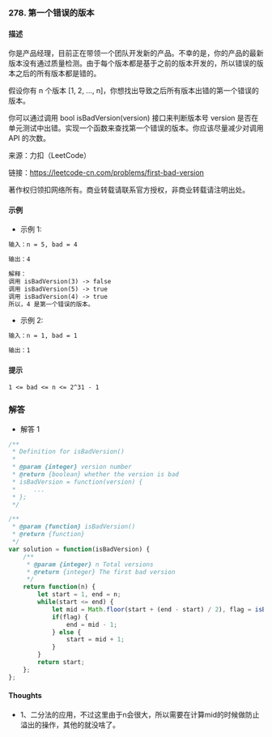 ### 278. 第一个错误的版本

#### 描述

你是产品经理，目前正在带领一个团队开发新的产品。不幸的是，你的产品的最新版本没有通过质量检测。由于每个版本都是基于之前的版本开发的，所以错误的版本之后的所有版本都是错的。

假设你有 n 个版本 [1, 2, ..., n]，你想找出导致之后所有版本出错的第一个错误的版本。

你可以通过调用 bool isBadVersion(version) 接口来判断版本号 version 是否在单元测试中出错。实现一个函数来查找第一个错误的版本。你应该尽量减少对调用 API 的次数。

来源：力扣（LeetCode）

链接：https://leetcode-cn.com/problems/first-bad-version

著作权归领扣网络所有。商业转载请联系官方授权，非商业转载请注明出处。

#### 示例

+ 示例 1:
```md
输入：n = 5, bad = 4

输出：4

解释：
调用 isBadVersion(3) -> false 
调用 isBadVersion(5) -> true 
调用 isBadVersion(4) -> true
所以，4 是第一个错误的版本。
```
+ 示例 2:
```md
输入：n = 1, bad = 1

输出：1
```


#### 提示
```md
1 <= bad <= n <= 2^31 - 1
```

### 解答

+ 解答 1
```js
/**
 * Definition for isBadVersion()
 * 
 * @param {integer} version number
 * @return {boolean} whether the version is bad
 * isBadVersion = function(version) {
 *     ...
 * };
 */

/**
 * @param {function} isBadVersion()
 * @return {function}
 */
var solution = function(isBadVersion) {
    /**
     * @param {integer} n Total versions
     * @return {integer} The first bad version
     */
    return function(n) {
        let start = 1, end = n;
        while(start <= end) {
            let mid = Math.floor(start + (end - start) / 2), flag = isBadVersion(mid);
            if(flag) {
                end = mid - 1;
            } else {
                start = mid + 1;
            }
        }
        return start;
    };
};
```


#### Thoughts

+ 1、二分法的应用，不过这里由于n会很大，所以需要在计算mid的时候做防止溢出的操作，其他的就没啥了。